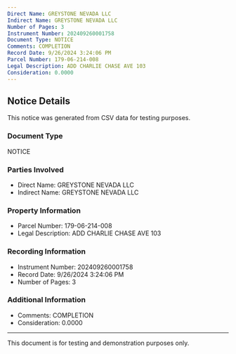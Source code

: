 ```yaml
---
Direct Name: GREYSTONE NEVADA LLC
Indirect Name: GREYSTONE NEVADA LLC
Number of Pages: 3
Instrument Number: 202409260001758
Document Type: NOTICE
Comments: COMPLETION
Record Date: 9/26/2024 3:24:06 PM
Parcel Number: 179-06-214-008
Legal Description: ADD CHARLIE CHASE AVE 103
Consideration: 0.0000
---
```


## Notice Details

This notice was generated from CSV data for testing purposes.

### Document Type
NOTICE

### Parties Involved
- Direct Name: GREYSTONE NEVADA LLC
- Indirect Name: GREYSTONE NEVADA LLC

### Property Information
- Parcel Number: 179-06-214-008
- Legal Description: ADD CHARLIE CHASE AVE 103

### Recording Information
- Instrument Number: 202409260001758
- Record Date: 9/26/2024 3:24:06 PM
- Number of Pages: 3

### Additional Information
- Comments: COMPLETION
- Consideration: 0.0000

---

This document is for testing and demonstration purposes only.
